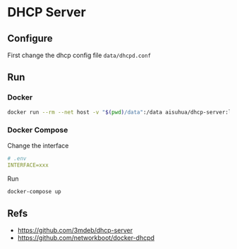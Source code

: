 # DHCP Server 

## Configure

First change the dhcp config file `data/dhcpd.conf`

## Run

### Docker

```sh
docker run --rm --net host -v "$(pwd)/data":/data aisuhua/dhcp-server:latest <INTERFACE>
```

### Docker Compose

Change the interface

```yaml
# .env
INTERFACE=xxx
```

Run

```sh
docker-compose up
```

## Refs

- https://github.com/3mdeb/dhcp-server
- https://github.com/networkboot/docker-dhcpd
